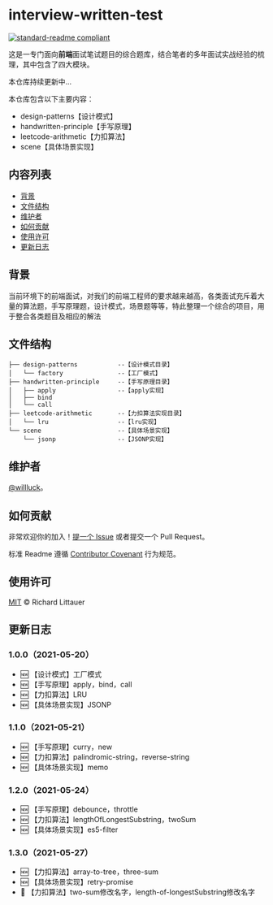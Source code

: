 # interview-written-test

[![standard-readme compliant](https://img.shields.io/badge/readme%20style-standard-brightgreen.svg?style=flat-square)](https://github.com/RichardLitt/standard-readme)

这是一专门面向**前端**面试笔试题目的综合题库，结合笔者的多年面试实战经验的梳理，其中包含了四大模块。

本仓库持续更新中...

本仓库包含以下主要内容：

- design-patterns【设计模式】
- handwritten-principle【手写原理】
- leetcode-arithmetic【力扣算法】
- scene【具体场景实现】

## 内容列表

- [背景](#背景)
- [文件结构](#文件结构)
- [维护者](#维护者)
- [如何贡献](#如何贡献)
- [使用许可](#使用许可)
- [更新日志](#更新日志)

## 背景

当前环境下的前端面试，对我们的前端工程师的要求越来越高，各类面试充斥着大量的算法题，手写原理题，设计模式，场景题等等，特此整理一个综合的项目，用于整合各类题目及相应的解法

## 文件结构

```
├── design-patterns           --【设计模式目录】
│   └── factory               --【工厂模式】
├── handwritten-principle     --【手写原理目录】
│   ├── apply                 --【apply实现】
│   ├── bind
│   └── call
├── leetcode-arithmetic       --【力扣算法实现目录】
│   └── lru                   --【lru实现】
└── scene                     --【具体场景实现】
    └── jsonp                 --【JSONP实现】
```

## 维护者

[@willluck](https://github.com/willluck)。

## 如何贡献

非常欢迎你的加入！[提一个 Issue](https://github.com/willluck/interview-written-test/issues) 或者提交一个 Pull Request。


标准 Readme 遵循 [Contributor Covenant](http://contributor-covenant.org/version/1/3/0/) 行为规范。

## 使用许可

[MIT](LICENSE) © Richard Littauer


## 更新日志
### 1.0.0（2021-05-20）
* 🆕 【设计模式】工厂模式
* 🆕 【手写原理】apply，bind，call
* 🆕 【力扣算法】LRU
* 🆕 【具体场景实现】JSONP

### 1.1.0（2021-05-21）
* 🆕 【手写原理】curry，new
* 🆕 【力扣算法】palindromic-string，reverse-string
* 🆕 【具体场景实现】memo

### 1.2.0（2021-05-24）
* 🆕 【手写原理】debounce，throttle
* 🆕 【力扣算法】lengthOfLongestSubstring，twoSum
* 🆕 【具体场景实现】es5-filter

### 1.3.0（2021-05-27）
* 🆕 【力扣算法】array-to-tree，three-sum
* 🆕 【具体场景实现】retry-promise
* 💄 【力扣算法】two-sum修改名字，length-of-longestSubstring修改名字
